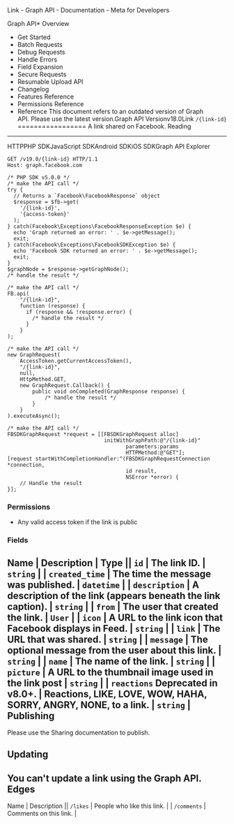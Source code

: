 Link - Graph API - Documentation - Meta for Developers

Graph API* Overview
* Get Started
* Batch Requests
* Debug Requests
* Handle Errors
* Field Expansion
* Secure Requests
* Resumable Upload API
* Changelog
* Features Reference
* Permissions Reference
* Reference
This document refers to an outdated version of Graph API. Please use the latest version.Graph API Versionv18.0Link `/{link-id}`
=================
A link shared on Facebook.
Reading
-------
HTTPPHP SDKJavaScript SDKAndroid SDKiOS SDKGraph API Explorer
```
GET /v19.0/{link-id} HTTP/1.1
Host: graph.facebook.com
```
```
/* PHP SDK v5.0.0 */
/* make the API call */
try {
  // Returns a `Facebook\FacebookResponse` object
  $response = $fb->get(
    '/{link-id}',
    '{access-token}'
  );
} catch(Facebook\Exceptions\FacebookResponseException $e) {
  echo 'Graph returned an error: ' . $e->getMessage();
  exit;
} catch(Facebook\Exceptions\FacebookSDKException $e) {
  echo 'Facebook SDK returned an error: ' . $e->getMessage();
  exit;
}
$graphNode = $response->getGraphNode();
/* handle the result */
```
```
/* make the API call */
FB.api(
    "/{link-id}",
    function (response) {
      if (response && !response.error) {
        /* handle the result */
      }
    }
);
```
```
/* make the API call */
new GraphRequest(
    AccessToken.getCurrentAccessToken(),
    "/{link-id}",
    null,
    HttpMethod.GET,
    new GraphRequest.Callback() {
        public void onCompleted(GraphResponse response) {
            /* handle the result */
        }
    }
).executeAsync();
```
```
/* make the API call */
FBSDKGraphRequest *request = [[FBSDKGraphRequest alloc]
                               initWithGraphPath:@"/{link-id}"
                                      parameters:params
                                      HTTPMethod:@"GET"];
[request startWithCompletionHandler:^(FBSDKGraphRequestConnection *connection,
                                      id result,
                                      NSError *error) {
    // Handle the result
}];
```
### Permissions
* Any valid access token if the link is public
### Fields

Name
 | 
Description
 | 
Type
 || `id` | The link ID. | `string` |
| `created_time` | The time the message was published. | `datetime` |
| `description` | A description of the link (appears beneath the link caption). | `string` |
| `from` | The user that created the link. | `User` |
| `icon` | A URL to the link icon that Facebook displays in Feed. | `string` |
| `link` | The URL that was shared. | `string` |
| `message` | The optional message from the user about this link. | `string` |
| `name` | The name of the link. | `string` |
| `picture` | A URL to the thumbnail image used in the link post | `string` |
| `reactions`
Deprecated in v8.0+. | Reactions, LIKE, LOVE, WOW, HAHA, SORRY, ANGRY, NONE, to a link. | `string` |
Publishing
----------
Please use the Sharing documentation to publish.

Updating
--------
You can't update a link using the Graph API.
Edges
-----

Name
 | 
Description
 || `/likes` | People who like this link. |
| `/comments` | Comments on this link. |
